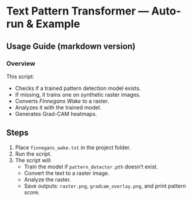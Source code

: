 # Text Pattern Transformer — Auto-run & Example

## Usage Guide (markdown version)

### Overview
This script:
- Checks if a trained pattern detection model exists.
- If missing, it trains one on synthetic raster images.
- Converts *Finnegans Wake* to a raster.
- Analyzes it with the trained model.
- Generates Grad-CAM heatmaps.

## Steps
1. Place `finnegans_wake.txt` in the project folder.
2. Run the script.
3. The script will:
   - Train the model if `pattern_detector.pth` doesn’t exist.
   - Convert the text to a raster image.
   - Analyze the raster.
   - Save outputs: `raster.png`, `gradcam_overlay.png`, and print pattern score.
